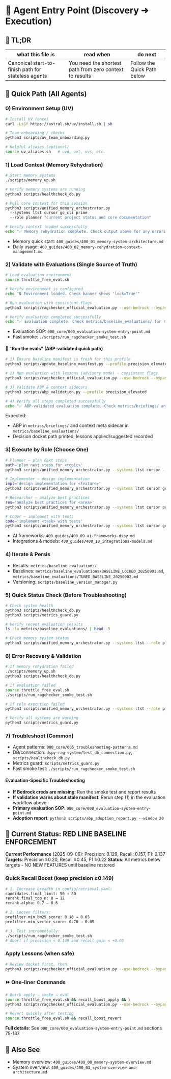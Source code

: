 # 🎯 Agent Entry Point (Discovery ➜ Execution)

## 🔎 TL;DR

| what this file is | read when | do next |
|---|---|---|
| Canonical start-to-finish path for stateless agents | You need the shortest path from zero context to results | Follow the Quick Path below |

## 🚀 Quick Path (All Agents)

### 0) Environment Setup (UV)
```bash
# Install UV (once)
curl -LsSf https://astral.sh/uv/install.sh | sh

# Team onboarding / checks
python3 scripts/uv_team_onboarding.py

# Helpful aliases (optional)
source uv_aliases.sh   # uvd, uvt, uvs, etc.
```

### 1) Load Context (Memory Rehydration)
```bash
# Start memory systems
./scripts/memory_up.sh

# Verify memory systems are running
python3 scripts/healthcheck_db.py

# Pull core context for this session
python3 scripts/unified_memory_orchestrator.py
  --systems ltst cursor go_cli prime
  --role planner "current project status and core documentation"

# Verify context loaded successfully
echo "✅ Memory rehydration complete. Check output above for any errors."
```
- Memory quick start: `400_guides/400_01_memory-system-architecture.md`
- Daily usage: `400_guides/400_02_memory-rehydration-context-management.md`

### 2) Validate with Evaluations (Single Source of Truth)
```bash
# Load evaluation environment
source throttle_free_eval.sh

# Verify environment is configured
echo "🔒 Environment loaded. Check banner shows 'lock=True'"

# Run evaluation with consistent flags
python3 scripts/ragchecker_official_evaluation.py --use-bedrock --bypass-cli --stable --lessons-mode advisory --lessons-scope profile --lessons-window 5

# Verify evaluation completed successfully
echo "✅ Evaluation complete. Check metrics/baseline_evaluations/ for results."
```
- Evaluation SOP: `000_core/000_evaluation-system-entry-point.md`
- Fast smoke: `./scripts/run_ragchecker_smoke_test.sh`

#### 🔁 "Run the evals" (ABP‑validated quick path)
```bash
# 1) Ensure baseline manifest is fresh for this profile
python3 scripts/update_baseline_manifest.py --profile precision_elevated

# 2) Run evaluation with lessons (advisory mode) - consistent flags
python3 scripts/ragchecker_official_evaluation.py --use-bedrock --bypass-cli --stable --lessons-mode advisory --lessons-scope profile --lessons-window 5

# 3) Validate ABP & context sidecars
python3 scripts/abp_validation.py --profile precision_elevated

# 4) Verify all steps completed successfully
echo "✅ ABP-validated evaluation complete. Check metrics/briefings/ and metrics/baseline_evaluations/"
```
Expected:
- ABP in `metrics/briefings/` and context meta sidecar in `metrics/baseline_evaluations/`
- Decision docket path printed; lessons applied/suggested recorded

### 3) Execute by Role (Choose One)
```bash
# Planner – plan next steps
auth='plan next steps for <topic>'
python3 scripts/unified_memory_orchestrator.py --systems ltst cursor --role planner "$auth"

# Implementer – design implementation
impl='design implementation for <feature>'
python3 scripts/unified_memory_orchestrator.py --systems ltst cursor go_cli --role implementer "$impl"

# Researcher – analyze best practices
res='analyze best practices for <area>'
python3 scripts/unified_memory_orchestrator.py --systems ltst cursor prime --role researcher "$res"

# Coder – implement with tests
code='implement <task> with tests'
python3 scripts/unified_memory_orchestrator.py --systems ltst cursor go_cli --role coder "$code"
```
- AI frameworks: `400_guides/400_09_ai-frameworks-dspy.md`
- Integrations & models: `400_guides/400_10_integrations-models.md`

### 4) Iterate & Persis
- Results: `metrics/baseline_evaluations/`
- Baselines: `metrics/baseline_evaluations/BASELINE_LOCKED_20250901.md`, `metrics/baseline_evaluations/TUNED_BASELINE_20250902.md`
- Versioning: `scripts/baseline_version_manager.py`

### 5) Quick Status Check (Before Troubleshooting)
```bash
# Check system health
python3 scripts/healthcheck_db.py
python3 scripts/metrics_guard.py

# Verify recent evaluation results
ls -la metrics/baseline_evaluations/ | head -5

# Check memory system status
python3 scripts/unified_memory_orchestrator.py --systems ltst --role planner "system status check" --dry-run
```

### 6) Error Recovery & Validation
```bash
# If memory rehydration failed
./scripts/memory_up.sh
python3 scripts/healthcheck_db.py

# If evaluation failed
source throttle_free_eval.sh
./scripts/run_ragchecker_smoke_test.sh

# If role execution failed
python3 scripts/unified_memory_orchestrator.py --systems ltst --role planner "diagnose system issues"

# Verify all systems are working
python3 scripts/metrics_guard.py
```

### 7) Troubleshoot (Common)
- Agent patterns: `000_core/005_troubleshooting-patterns.md`
- DB/connection: `dspy-rag-system/test_db_connection.py`, `scripts/healthcheck_db.py`
- Metrics guard: `scripts/metrics_guard.py`
- Fast smoke test: `./scripts/run_ragchecker_smoke_test.sh`

#### **Evaluation-Specific Troubleshooting**
- **If Bedrock creds are missing**: Run the smoke test and report results
- **If validation warns about stale manifest**: Rerun step (1) in the evaluation workflow above
- **Primary evaluation SOP**: `000_core/000_evaluation-system-entry-point.md`
- **Adoption report**: `python3 scripts/abp_adoption_report.py --window 20`

## 🚨 Current Status: RED LINE BASELINE ENFORCEMENT

**Current Performance** (2025-09-06): Precision: 0.129, Recall: 0.157, F1: 0.137
**Targets**: Precision ≥0.20, Recall ≥0.45, F1 ≥0.22
**Status**: All metrics below targets - NO NEW FEATURES until baseline restored

### Quick Recall Boost (keep precision ≥0.149)
```bash
# 1. Increase breadth in config/retrieval.yaml:
candidates.final_limit: 50 → 80
rerank.final_top_n: 8 → 12
rerank.alpha: 0.7 → 0.6

# 2. Loosen filters:
prefilter.min_bm25_score: 0.10 → 0.05
prefilter.min_vector_score: 0.70 → 0.65

# 3. Test incrementally:
./scripts/run_ragchecker_smoke_test.sh
# Abort if precision < 0.149 and recall gain < +0.03
```

### Apply Lessons (when safe)
```bash
# Review docket first, then:
python3 scripts/ragchecker_official_evaluation.py --use-bedrock --bypass-cli --stable --lessons-mode apply --lessons-scope profile
```

### ⏩ One-liner Commands
```bash
# Quick apply → smoke → eval
source throttle_free_eval.sh && recall_boost_apply && \
python3 scripts/ragchecker_official_evaluation.py --use-bedrock --bypass-cli --stable --lessons-mode advisory --lessons-scope profile --lessons-window 5

# Revert quickly after testing
source throttle_free_eval.sh && recall_boost_revert
```

**Full details**: See `000_core/000_evaluation-system-entry-point.md` sections 75-137

## 🧭 Also See
- Memory overview: `400_guides/400_00_memory-system-overview.md`
- System overview: `400_guides/400_03_system-overview-and-architecture.md`
